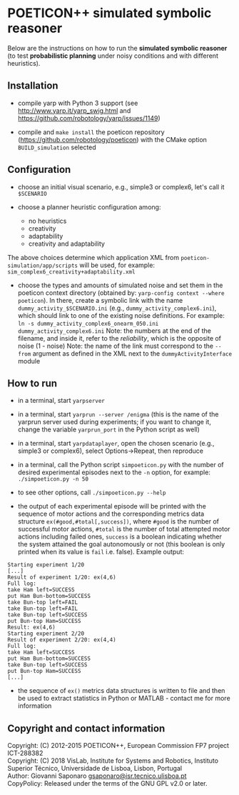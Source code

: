 POETICON++ simulated symbolic reasoner
======================================

Below are the instructions on how to run the **simulated symbolic reasoner** (to test **probabilistic planning** under noisy conditions and with different heuristics).

## Installation

* compile yarp with Python 3 support (see http://www.yarp.it/yarp_swig.html and https://github.com/robotology/yarp/issues/1149)

* compile and `make install` the poeticon repository (https://github.com/robotology/poeticon) with the CMake option `BUILD_simulation` selected

## Configuration

* choose an initial visual scenario, e.g., simple3 or complex6, let's call it `$SCENARIO`

* choose a planner heuristic configuration among:
  - no heuristics
  - creativity
  - adaptability
  - creativity and adaptability

The above choices determine which application XML from `poeticon-simulation/app/scripts`
will be used, for example:
`sim_complex6_creativity+adaptability.xml`

* choose the types and amounts of simulated noise and set them in the poeticon
context directory (obtained by: `yarp-config context --where poeticon`). In there,
create a symbolic link with the name `dummy_activity_$SCENARIO.ini` (e.g.,
`dummy_activity_complex6.ini`), which should link to one of the existing noise
definitions. For example:
  `ln -s dummy_activity_complex6_onearm_050.ini dummy_activity_complex6.ini`
Note: the numbers at the end of the filename, and inside it, refer to the
_reliability_, which is the opposite of noise (1 - noise)
Note: the name of the link must correspond to the `--from` argument as defined
in the XML next to the `dummyActivityInterface` module

## How to run

* in a terminal, start `yarpserver`

* in a terminal, start `yarprun --server /enigma` (this is the name of the yarprun server used during experiments; if you want to change it, change the variable `yarprun_port` in the Python script as well)

* in a terminal, start `yarpdataplayer`, open the chosen scenario (e.g., simple3
or complex6), select Options->Repeat, then reproduce

* in a terminal, call the Python script `simpoeticon.py` with the number of
desired experimental episodes next to the `-n` option, for example:
`./simpoeticon.py -n 50`

* to see other options, call `./simpoeticon.py --help`

* the output of each experimental episode will be printed with the sequence of motor actions and the corresponding metrics data structure `ex(#good,#total[,success])`, where `#good` is the number of successful motor actions, `#total` is the number of total attempted motor actions including failed ones, `success` is a boolean indicating whether the system attained the goal autonomously or not (this boolean is only printed when its value is `fail` i.e. false). Example output:
```
Starting experiment 1/20
[...]
Result of experiment 1/20: ex(4,6)
Full log:
take Ham left=SUCCESS
put Ham Bun-bottom=SUCCESS
take Bun-top left=FAIL
take Bun-top left=FAIL
take Bun-top left=SUCCESS
put Bun-top Ham=SUCCESS
Result: ex(4,6)
Starting experiment 2/20
Result of experiment 2/20: ex(4,4)
Full log:
take Ham left=SUCCESS
put Ham Bun-bottom=SUCCESS
take Bun-top left=SUCCESS
put Bun-top Ham=SUCCESS
[...]
```

* the sequence of `ex()` metrics data structures is written to file and then be used to extract statistics in Python or MATLAB - contact me for more information

## Copyright and contact information

Copyright: (C) 2012-2015 POETICON++, European Commission FP7 project ICT-288382  
Copyright: (C) 2018 VisLab, Institute for Systems and Robotics, Instituto Superior Técnico, Universidade de Lisboa, Lisbon, Portugal  
Author: Giovanni Saponaro <gsaponaro@isr.tecnico.ulisboa.pt>  
CopyPolicy: Released under the terms of the GNU GPL v2.0 or later.  
